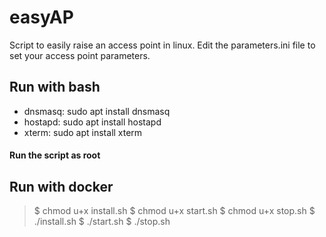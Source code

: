 # easyAP
Script to easily raise an access point in linux. Edit the parameters.ini file to set your access point parameters.

## Run with bash

* dnsmasq: sudo apt install dnsmasq
* hostapd: sudo apt install hostapd
* xterm: sudo apt install xterm

#### Run the script as root

## Run with docker

> $ chmod u+x install.sh
> $ chmod u+x start.sh
> $ chmod u+x stop.sh
> $ ./install.sh
> $ ./start.sh
> $ ./stop.sh
